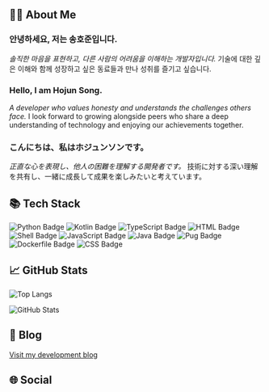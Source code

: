 ## 🙋‍♂️ About Me

### 안녕하세요, 저는 **송호준**입니다.
_솔직한 마음을 표현하고, 다른 사람의 어려움을 이해하는 개발자입니다._
기술에 대한 깊은 이해와 함께 성장하고 싶은 동료들과 만나 성취를 즐기고 싶습니다.

### Hello, I am **Hojun Song**.
_A developer who values honesty and understands the challenges others face._
I look forward to growing alongside peers who share a deep understanding of technology and enjoying our achievements together.

### こんにちは、私は**ホジュンソン**です。
_正直な心を表現し、他人の困難を理解する開発者です。_
技術に対する深い理解を共有し、一緒に成長して成果を楽しみたいと考えています。

## 📚 Tech Stack

![Python Badge](https://img.shields.io/badge/Python%20-%20226581%20lines%20%2841.84%25%29-informational?style=flat&logo=python)
![Kotlin Badge](https://img.shields.io/badge/Kotlin%20-%20222676%20lines%20%2841.12%25%29-informational?style=flat&logo=kotlin)
![TypeScript Badge](https://img.shields.io/badge/TypeScript%20-%2033857%20lines%20%286.25%25%29-informational?style=flat&logo=typescript)
![HTML Badge](https://img.shields.io/badge/HTML%20-%2024410%20lines%20%284.51%25%29-informational?style=flat&logo=html)
![Shell Badge](https://img.shields.io/badge/Shell%20-%2021926%20lines%20%284.05%25%29-informational?style=flat&logo=shell)
![JavaScript Badge](https://img.shields.io/badge/JavaScript%20-%2010905%20lines%20%282.01%25%29-informational?style=flat&logo=javascript)
![Java Badge](https://img.shields.io/badge/Java%20-%20513%20lines%20%280.09%25%29-informational?style=flat&logo=java)
![Pug Badge](https://img.shields.io/badge/Pug%20-%20275%20lines%20%280.05%25%29-informational?style=flat&logo=pug)
![Dockerfile Badge](https://img.shields.io/badge/Dockerfile%20-%20260%20lines%20%280.05%25%29-informational?style=flat&logo=dockerfile)
![CSS Badge](https://img.shields.io/badge/CSS%20-%20111%20lines%20%280.02%25%29-informational?style=flat&logo=css)

## 📈 GitHub Stats

![Top Langs](https://github-readme-stats.vercel.app/api/top-langs/?username=hojoonSong&show_icons=true&layout=compact&theme=radical)

![GitHub Stats](https://github-readme-stats.vercel.app/api?username=hojoonSong&show_icons=true&theme=radical)

## 📝 Blog

[Visit my development blog](https://velog.io/@who_doctor)

## 🌐 Social

